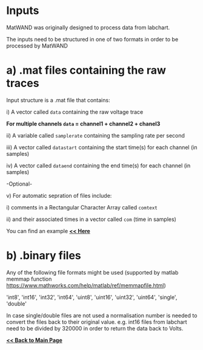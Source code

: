 # Inputs
MatWAND was originally designed to process data from labchart.

The inputs need to be structured in one of two formats in order to be processed by MatWAND

# a) .mat files containing the raw traces
Input structure is a .mat file that contains:

i) A vector called `data` containing the raw voltage trace 

**For multiple channels `data` = channel1 + channel2 + chanel3**

ii) A variable called `samplerate` containing the sampling rate per second 

iii) A vector called `datastart` containing the start time(s) for each channel (in samples)

iv)  A vector called `dataend` containing the end time(s) for each channel (in samples)

-Optional-

v) For automatic sepration of files include:

i) comments in a Rectangular Character Array called `comtext`

ii) and their associated times in a vector called `com` (time in samples)

You can find an example **[<< Here](/examples)**


# b) .binary files

Any of the following file formats might be used (supported by matlab memmap function https://www.mathworks.com/help/matlab/ref/memmapfile.html)

'int8', 'int16', 'int32', 'int64', 'uint8', 'uint16', 'uint32', 'uint64', 'single', 'double'

In case single/double files are not used a normalisation number is needed to convert the files back to their original value.
e.g. int16 files from labchart need to be divided by 320000 in order to return the data back to Volts.


**[<< Back to Main Page](/README.md)**
